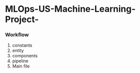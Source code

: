 # MLOps-US-Machine-Learning-Project-

### Workflow 
1. constants 
2. entity 
3. components 
4. pipeline
5. Main file 